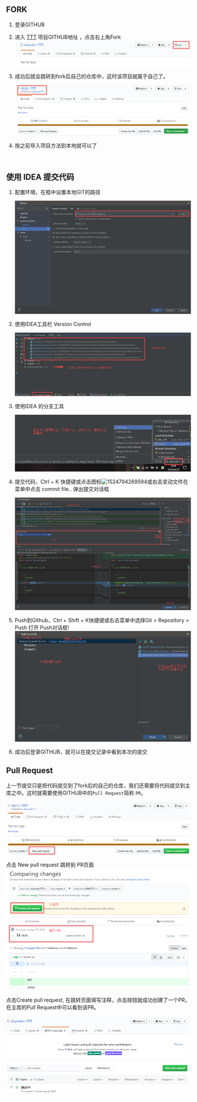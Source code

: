 ## FORK

1. 登录GITHUB

2. 进入 [TTT](https://github.com/shiyunlai/TTT) 项目GITHUB地址 ，点击右上角Fork![1524792327387](../image/1524792327387.png)

3. 成功后就会跳转到fork后自己的仓库中，这时该项目就属于自己了。

   ![1524792858040](../image/1524792858040.png)

4. 按之前导入项目方法到本地就可以了

   ​

## 使用 IDEA 提交代码

1. 配置环境，在框中设置本地GIT的路径

   ![1524793800399](../image/1524793800399.png)

2. 使用IDEA工具栏 Version Control

   ![1524794024878](../image/1524794024878.png)

3. 使用IDEA 的分支工具

   ![1524794162846](../image/1524794162846.png)

4. 提交代码，Ctrl + K 快捷键或点击图标![1524794269594](C:\Users\ADMINI~1\AppData\Local\Temp\1524794269594.png)或右击变动文件在菜单中点击 commit file.. 弹出提交对话框

   ![1524794641041](../image/1524794641041.png)

5. Push到Github，Ctrl + Shift  + K快捷键或右击菜单中选择Git > Repository > Push 打开 Push对话框!![1524795592196](../image/1524795592196.png)

6. 成功后登录GITHUB，就可以在提交记录中看到本次的提交

## Pull Request

上一节提交只是把代码提交到了fork后的自己的仓库，我们还需要将代码提交到主库之中。这时就需要使用GITHUB中的`Pull Request`简称 `PR`。

![1524795887424](../image/1524795887424.png)

点击 New pull request 跳转到 PR页面![1524796109128](../image/1524796109128.png)

点击Create pull request, 在跳转页面填写注释，点击按钮就成功创建了一个PR，在主库的Pull Request中可以看到该PR。

![1524796243173](../image/1524796243173.png)